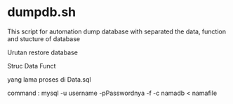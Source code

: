# dumpdb.sh
This script for automation dump database with separated the data, function and stucture of database


Urutan restore database

Struc
Data
Funct


yang lama proses di Data.sql

command : mysql -u username -pPasswordnya -f -c namadb < namafile
